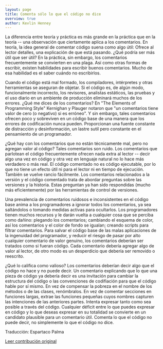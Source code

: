 ```yaml
---
layout: page
title: Comenta sólo lo que el código no dice
overview: true
author: Kevlin Henney
---
```


La diferencia entre teoría y práctica es más grande en la práctica que en la teoría -- una observación que ciertamente aplica a los comentarios. En teoría, la idea general de comentar código suena como algo útil: Ofrece al lector detalles, una explicación de que está pasando. ¿Qué podría ser más útil que ser útil? En la práctica, sin embargo, los comentarios frecuentemente se convierten en una plaga. Así como otras formas de escribir, existen habilidades para escribir buenos comentarios. Mucho de esa habilidad es el saber cuándo no escribirlos.

Cuando el código está mal formado, los compiladores, intérpretes y otras herramientas se aseguran de objetar. Si el código es, de algún modo, funcionalmente incorrecto, los revisores, analistas estáticos, las pruebas y el uso diario en un ambiente de producción eliminará muchos de los errores. ¿Qué me dices de los comentarios? En "The Elements of Programming Style" Kernighan y Plauger notaron que "un comentarios tiene valor de cero (o negativo) si es erróneo". Y sin embargo, tales comentarios ofrecen poco y sobreviven en un código base de una manera que los errores de codificación nunca pueden. Proporcionan una fuente constante de distracción y desinformación, un lastre sutil pero constante en el pensamiento de un programador.

¿Qué hay con los comentarios que no están técnicamente mal, pero no agregan valor al código? Tales comentarios son ruido. Los comentarios que parlotean el código frecuentemente ofrecen nada extra al lector -- decir algo una vez en código y otra vez en lenguaje natural no lo hace más verdadero o más real. El código comentado no es código ejecutable, por lo que no tiene un efecto útil ni para el lector ni en tiempo de ejecución. También se vuelve rancio fácilmente. Los comentarios relacionados a la versión y el código comentado trata de abordar preguntas sobre las versiones y la historia. Estas preguntan ya han sido respondidas (mucho más eficientemente) por las herramientas de control de versiones.

Una prevalencia de comentarios ruidosos e inconsistentes en el código base anima a los programadores a ignorar todos los comentarios, ya sea saltándolos o tomando medidas activas para ocultarlos. Los programadores tienen muchos recursos y le darán vuelta a cualquier cosa que se perciba como dañino: plegando los comentarios; cambiando el esquema de color, así los comentarios y el color de fondo se igualan; creando scripts para filtrar comentarios. Para salvar el código base de las malas aplicaciones de la ingenuidad del programador, y reducir el riesgo de pasar por alto cualquier comentario de valor genuino, los comentarios deberían ser tratados como si fueran código. Cada comentario debería agregar algo de valor al lector, de otro modo es un desperdicio que debería ser removido o reescrito.

¿Qué lo califica como valioso? Los comentarios deberían decir algo que el código no hace y no puede decir. Un comentario explicando que lo que una pieza de código ya debería decir es una invitación para cambiar la estructura del código o las convenciones de codifiación para que el código hable por sí mismo. En vez de compensar la pobreza en el nombre de los métodos o de las clases, renómbralos. En vez de comentar secciones en funciones largas, extrae las funciones pequeñas cuyos nombres capturen las intenciones de las anteriores partes. Intenta expresar tanto como sea posible a través del código. Cualquier déficit entre lo que puedes expresar en código y lo que deseas expresar en su totalidad se convierte en un candidato plausible para un comentario útil. Comenta lo que el código no puede decir, no simplemente lo que el código no dice.

Traducción: Espartaco Palma


[Leer contribución original](http://programmer.97things.oreilly.com/wiki/index.php/Comment_Only_What_the_Code_Cannot_Say)